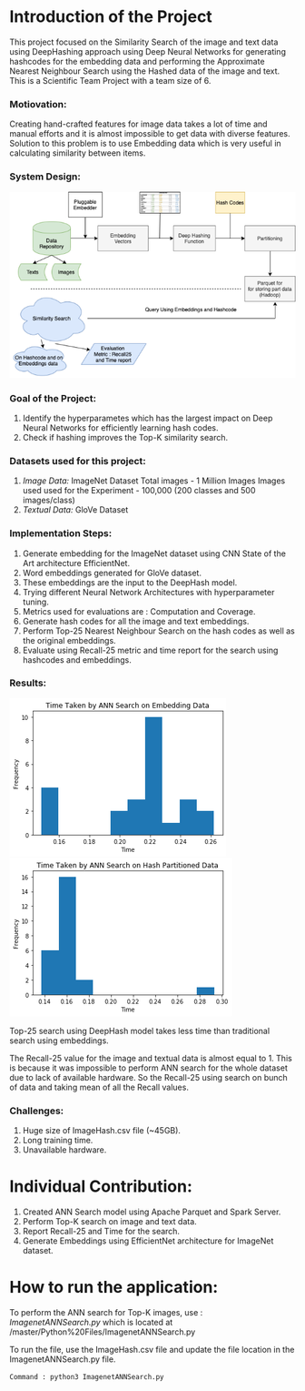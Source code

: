 # Introduction of the Project
This project focused on the Similarity Search of the image and text data using DeepHashing approach using Deep Neural Networks for generating hashcodes for the embedding data and performing the Approximate Nearest Neighbour Search using the Hashed data of the image and text. This is a Scientific Team Project with a team size of 6. 

### Motiovation:
Creating hand-crafted features for image data takes a lot of time and manual efforts and it is almost impossible to get data with diverse features. Solution to this problem is to use Embedding data which is very useful in calculating similarity between items.

### System Design:

![Result Image](https://github.com/prafulladiwesh/simskip/blob/master/Images/designflowchart.png)


### Goal of the Project:
  1. Identify the hyperparametes which has the largest impact on Deep Neural Networks for efficiently learning hash codes.
  2. Check if hashing improves the Top-K similarity search.
  
### Datasets used for this project:
  1. *Image Data:* ImageNet Dataset
      Total images -  1 Million Images
      Images used used for the Experiment - 100,000 (200 classes and 500 images/class)
  2. *Textual Data:* GloVe Dataset

### Implementation Steps:
  1. Generate embedding for the ImageNet dataset using CNN State of the Art architecture EfficientNet.
  2. Word embeddings generated for GloVe dataset.
  3. These embeddings are the input to the DeepHash model.
  4. Trying different Neural Network Architectures with hyperparameter tuning.
  5. Metrics used for evaluations are : Computation and Coverage.
  6. Generate hash codes for all the image and text embeddings.
  7. Perform Top-25 Nearest Neighbour Search on the hash codes as well as the original embeddings.
  8. Evaluate using Recall-25 metric and time report for the search using hashcodes and embeddings.
  
### Results:

![Result Image](https://github.com/prafulladiwesh/simskip/blob/master/Images/Image_complete_data_time.png)
![Result Image](https://github.com/prafulladiwesh/simskip/blob/master/Images/Image_hash_data_time.png)

  Top-25 search using DeepHash model takes less time than traditional search using embeddings.

  The Recall-25 value for the image and textual data is almost equal to 1. This is because it was impossible to perform ANN search for the whole dataset due to lack of available hardware. So the Recall-25 using search on bunch of data and taking mean of all the Recall values.
  
### Challenges:
  1. Huge size of ImageHash.csv file (~45GB).
  2. Long training time.
  3. Unavailable hardware.

# Individual Contribution:
  1. Created ANN Search model using Apache Parquet and Spark Server.
  2. Perform Top-K search on image and text data.
  3. Report Recall-25 and Time for the search.
  4. Generate Embeddings using EfficientNet architecture for ImageNet dataset.
  
# How to run the application:

  To perform the ANN search for Top-K images, use : *ImagenetANNSearch.py* which is located at /master/Python%20Files/ImagenetANNSearch.py
  
  To run the file, use the ImageHash.csv file and update the file location in the ImagenetANNSearch.py file.
  
    Command : python3 ImagenetANNSearch.py
